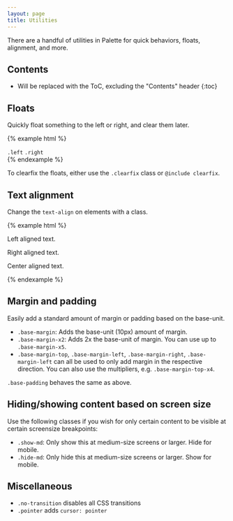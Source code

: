 ```yaml
---
layout: page
title: Utilities
---
```


There are a handful of utilities in Palette for quick behaviors, floats, alignment, and more.

## Contents

* Will be replaced with the ToC, excluding the "Contents" header
{:toc}

## Floats

Quickly float something to the left or right, and clear them later.

{% example html %}
<div class="clearfix">
  <code class="left">.left</code>
  <code class="right">.right</code>
</div>
{% endexample %}

To clearfix the floats, either use the `.clearfix` class or `@include clearfix`.

## Text alignment

Change the `text-align` on elements with a class.

{% example html %}
<p class="text-left">Left aligned text.</p>
<p class="text-right">Right aligned text.</p>
<p class="text-center">Center aligned text.</p>
{% endexample %}

## Margin and padding

Easily add a standard amount of margin or padding based on the base-unit.

- `.base-margin`: Adds the base-unit (10px) amount of margin.
- `.base-margin-x2`: Adds 2x the base-unit of margin. You can use up to `.base-margin-x5`.
- `.base-margin-top`, `.base-margin-left`, `.base-margin-right`, `.base-margin-left` can all be used to only add margin in the respective direction. You can also use the multipliers, e.g. `.base-margin-top-x4`.

`.base-padding` behaves the same as above.

## Hiding/showing content based on screen size

Use the following classes if you wish for only certain content to be visible at certain screensize breakpoints:

- `.show-md`: Only show this at medium-size screens or larger. Hide for mobile.
- `.hide-md`: Only hide this at medium-size screens or larger. Show for mobile.

## Miscellaneous

- `.no-transition` disables all CSS transitions
- `.pointer` adds `cursor: pointer`
